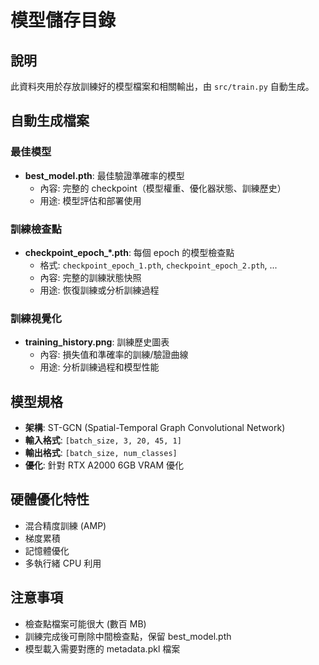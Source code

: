 # 模型儲存目錄

## 說明
此資料夾用於存放訓練好的模型檔案和相關輸出，由 `src/train.py` 自動生成。

## 自動生成檔案

### 最佳模型
- **best_model.pth**: 最佳驗證準確率的模型
  - 內容: 完整的 checkpoint（模型權重、優化器狀態、訓練歷史）
  - 用途: 模型評估和部署使用

### 訓練檢查點
- **checkpoint_epoch_*.pth**: 每個 epoch 的模型檢查點
  - 格式: `checkpoint_epoch_1.pth`, `checkpoint_epoch_2.pth`, ...
  - 內容: 完整的訓練狀態快照
  - 用途: 恢復訓練或分析訓練過程

### 訓練視覺化
- **training_history.png**: 訓練歷史圖表
  - 內容: 損失值和準確率的訓練/驗證曲線
  - 用途: 分析訓練過程和模型性能

## 模型規格
- **架構**: ST-GCN (Spatial-Temporal Graph Convolutional Network)
- **輸入格式**: `[batch_size, 3, 20, 45, 1]`
- **輸出格式**: `[batch_size, num_classes]`
- **優化**: 針對 RTX A2000 6GB VRAM 優化

## 硬體優化特性
- 混合精度訓練 (AMP)
- 梯度累積
- 記憶體優化
- 多執行緒 CPU 利用

## 注意事項
- 檢查點檔案可能很大 (數百 MB)
- 訓練完成後可刪除中間檢查點，保留 best_model.pth
- 模型載入需要對應的 metadata.pkl 檔案